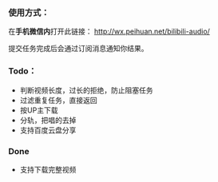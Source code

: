 ### 使用方式：
在**手机微信内**打开此链接：  http://wx.peihuan.net/bilibili-audio/

提交任务完成后会通过订阅消息通知你结果。

### Todo：
- 判断视频长度，过长的拒绝，防止阻塞任务
- 过滤重复任务，直接返回
- 按UP主下载
- 分轨，把唱的去掉
- 支持百度云盘分享

### Done
- 支持下载完整视频

